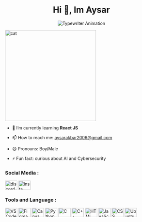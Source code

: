 <h1 align="center">Hi 👋, Im Aysar</h1>

<p align="center">
  <img src="https://readme-typing-svg.demolab.com?font=Fira+Code&size=18&pause=1000&color=B205E0&center=true&vCenter=true&width=435&lines=welcome+to+xylent's+GitHub" alt="Typewriter Animation" />
</p>

<p align="left"> <img src="https://c.tenor.com/GOj9ZF_-ZOcAAAAd/tenor.gif" alt="cat" height="300" width="300"/> </p>

- 🌱 I’m currently learning **React JS**
  
- 📫 How to reach me: aysarakbar2006@gmail.com
  
- 😄 Pronouns: Boy/Male
  
- ⚡ Fun fact: curious about AI and Cybersecurity

### Social Media :

<p align="left">
<a href="https://discordapp.com/users/776213529245515826" target="blank"><img align="center" src="https://www.svgrepo.com/show/353655/discord-icon.svg" alt="discord" height="30" width="40" /></a>
<a href="https://www.instagram.com/__aysarr/" target="blank"><img align="center" src="https://raw.githubusercontent.com/rahuldkjain/github-profile-readme-generator/master/src/images/icons/Social/instagram.svg" alt="insta" height="30" width="40" /></a>
</p>

### Tools and Language :

<p>
  <img src="https://cdn.jsdelivr.net/gh/devicons/devicon/icons/vscode/vscode-original.svg" alt="VS Code" height="30" width="40" />
  <img src="https://cdn.jsdelivr.net/gh/devicons/devicon/icons/figma/figma-original.svg" alt="Figma" height="30" width="40" />
  <img src="https://cdn.jsdelivr.net/gh/devicons/devicon/icons/canva/canva-original.svg" alt="Canva" height="30" width="40" />
  <img src="https://cdn.jsdelivr.net/gh/devicons/devicon/icons/python/python-original.svg" alt="Python" height="30" width="40" />
  <img src="https://cdn.jsdelivr.net/gh/devicons/devicon/icons/c/c-original.svg" alt="C" height="30" width="40" />
  <img src="https://cdn.jsdelivr.net/gh/devicons/devicon/icons/cplusplus/cplusplus-original.svg" alt="C++" height="30" width="40" />
  <img src="https://cdn.jsdelivr.net/gh/devicons/devicon/icons/html5/html5-original.svg" alt="HTML" height="30" width="40" />
  <img src="https://cdn.jsdelivr.net/gh/devicons/devicon/icons/javascript/javascript-original.svg" alt="JavaScript" height="30" width="40" />
  <img src="https://cdn.jsdelivr.net/gh/devicons/devicon/icons/css3/css3-original.svg" alt="CSS" height="30" width="40" />
  <img src="https://cdn.jsdelivr.net/gh/devicons/devicon/icons/ubuntu/ubuntu-plain.svg" alt="Ubuntu" height="30" width="40" />
</p>



